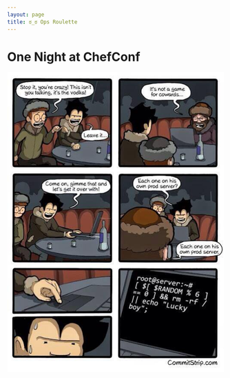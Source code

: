 ```yaml
---
layout: page
title: ಠ_ಠ Ops Roulette
---
```


# One Night at ChefConf

<img src="./opsroulette.png" alt="🔥" />
